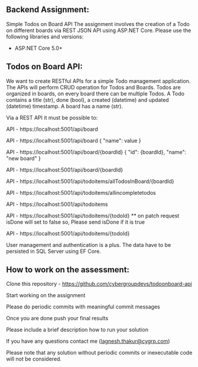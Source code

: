 ## Backend Assignment: 
Simple Todos on Board API The assignment involves the creation of a Todo on different boards via REST JSON API using ASP.NET Core. Please use the following libraries and versions:
   - ASP.NET Core 5.0+

## Todos on Board API: 
We want to create RESTful APIs for a simple Todo management application. The APIs will perform CRUD operation for Todos and Boards. Todos are organized in boards, on every board there can be multiple Todos. A Todo contains a title (str), done (bool), a created (datetime) and updated (datetime) timestamp. A board has a name (str).

Via a REST API it must be possible to:
<!-- - List all boards  -->
API - https://localhost:5001/api/board


<!-- - Add a new board  -->
API - https://localhost:5001/api/board
{
    "name": value
}


<!-- - Change a board's title  -->
API - https://localhost:5001/api/board/{boardId}
{
    "id": {boardId},
    "name": "new board"
}

<!-- - Remove a board  -->
API - https://localhost:5001/api/board/{boardId}


<!-- - List all Todos on a board  -->
API - https://localhost:5001/api/todoitems/allTodosInBoard/{boardId}


<!-- - List only uncompleted Todos  -->
API - https://localhost:5001/api/todoitems/allincompletetodos


<!-- - Add a Todo to a board  -->
API - https://localhost:5001/api/todoitems

<!-- - Change a Todo's title or status  -->
API - https://localhost:5001/api/todoitems/{todoId}
** on patch request isDone will set to false
so, Please send isDone if it is true

<!-- - Delete a Todo  -->
API - https://localhost:5001/api/todoitems/{todoId}

User management and authentication is a plus. The data have to be persisted in SQL Server using EF Core.

## How to work on the assessment:
Clone this repository - https://github.com/cybergroupdevs/todoonboard-api

Start working on the assignment

Please do periodic commits with meaningful commit messages

Once you are done push your final results

Please include a brief description how to run your solution

If you have any questions contact me (lagnesh.thakur@cygrp.com)

Please note that any solution without periodic commits or inexecutable code will not be considered.
